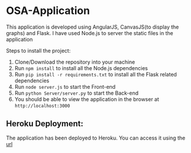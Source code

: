 # OSA-Application

This application is developed using AngularJS, CanvasJS(to display the graphs) and Flask. I have used Node.js to server the static files in the application

Steps to install the project:
1. Clone/Download the repository into your machine
2. Run `npm install` to install all the Node.js dependencies
3. Run `pip install -r requirements.txt` to install all the Flask related dependencies
4. Run `node server.js` to start the Front-end
5. Run `python Server/server.py` to start the Back-end
6. You should be able to view the application in the browser at `http://localhost:3000`

## Heroku Deployment:
The application has been deployed to Heroku. You can access it using the [url](https://myosa.herokuapp.com/)
